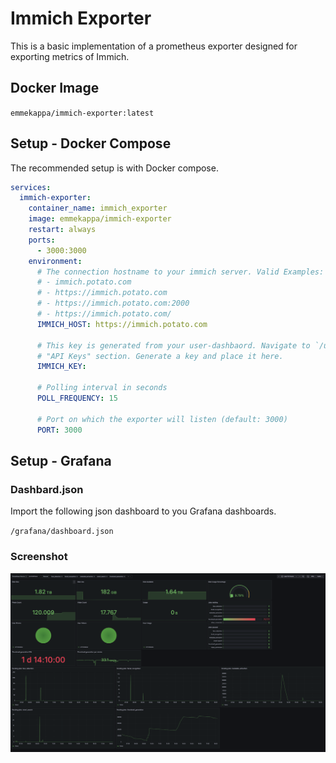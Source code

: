 # Immich Exporter

This is a basic implementation of a prometheus exporter designed for exporting metrics of Immich.

## Docker Image

`emmekappa/immich-exporter:latest`

## Setup - Docker Compose

The recommended setup is with Docker compose.

```yaml
services:
  immich-exporter:
    container_name: immich_exporter
    image: emmekappa/immich-exporter
    restart: always
    ports:
      - 3000:3000
    environment:
      # The connection hostname to your immich server. Valid Examples:
      # - immich.potato.com
      # - https://immich.potato.com
      # - https://immich.potato.com:2000
      # - https://immich.potato.com/
      IMMICH_HOST: https://immich.potato.com

      # This key is generated from your user-dashbaord. Navigate to `/user-settings` and there is a
      # "API Keys" section. Generate a key and place it here.
      IMMICH_KEY:

      # Polling interval in seconds    
      POLL_FREQUENCY: 15 

      # Port on which the exporter will listen (default: 3000)
      PORT: 3000
```

## Setup - Grafana

### Dashbard.json

Import the following json dashboard to you Grafana dashboards.

`/grafana/dashboard.json`

### Screenshot

![Grafana Screenshot](./grafana/picture.png)
